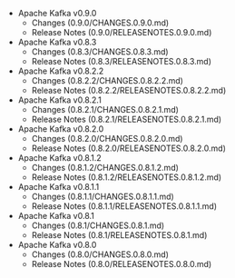 
<!---
# Licensed to the Apache Software Foundation (ASF) under one
# or more contributor license agreements.  See the NOTICE file
# distributed with this work for additional information
# regarding copyright ownership.  The ASF licenses this file
# to you under the Apache License, Version 2.0 (the
# "License"); you may not use this file except in compliance
# with the License.  You may obtain a copy of the License at
#
#     http://www.apache.org/licenses/LICENSE-2.0
#
# Unless required by applicable law or agreed to in writing, software
# distributed under the License is distributed on an "AS IS" BASIS,
# WITHOUT WARRANTIES OR CONDITIONS OF ANY KIND, either express or implied.
# See the License for the specific language governing permissions and
# limitations under the License.
-->
* Apache Kafka v0.9.0
    * Changes (0.9.0/CHANGES.0.9.0.md)
    * Release Notes (0.9.0/RELEASENOTES.0.9.0.md)
* Apache Kafka v0.8.3
    * Changes (0.8.3/CHANGES.0.8.3.md)
    * Release Notes (0.8.3/RELEASENOTES.0.8.3.md)
* Apache Kafka v0.8.2.2
    * Changes (0.8.2.2/CHANGES.0.8.2.2.md)
    * Release Notes (0.8.2.2/RELEASENOTES.0.8.2.2.md)
* Apache Kafka v0.8.2.1
    * Changes (0.8.2.1/CHANGES.0.8.2.1.md)
    * Release Notes (0.8.2.1/RELEASENOTES.0.8.2.1.md)
* Apache Kafka v0.8.2.0
    * Changes (0.8.2.0/CHANGES.0.8.2.0.md)
    * Release Notes (0.8.2.0/RELEASENOTES.0.8.2.0.md)
* Apache Kafka v0.8.1.2
    * Changes (0.8.1.2/CHANGES.0.8.1.2.md)
    * Release Notes (0.8.1.2/RELEASENOTES.0.8.1.2.md)
* Apache Kafka v0.8.1.1
    * Changes (0.8.1.1/CHANGES.0.8.1.1.md)
    * Release Notes (0.8.1.1/RELEASENOTES.0.8.1.1.md)
* Apache Kafka v0.8.1
    * Changes (0.8.1/CHANGES.0.8.1.md)
    * Release Notes (0.8.1/RELEASENOTES.0.8.1.md)
* Apache Kafka v0.8.0
    * Changes (0.8.0/CHANGES.0.8.0.md)
    * Release Notes (0.8.0/RELEASENOTES.0.8.0.md)
